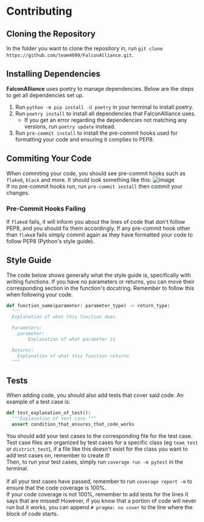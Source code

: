 # Contributing

## Cloning the Repository
In the folder you want to clone the repository in, run `git clone https://github.com/team4099/FalconAlliance.git`.


## Installing Dependencies
**FalconAlliance** uses poetry to manage dependencies. Below are the steps to get all dependencies set up.
1. Run `python -m pip install -U poetry` in your terminal to install poetry.
2. Run `poetry install` to install all dependencies that FalconAlliance uses.
    - If you get an error regarding the dependencies not matching any versions, run `poetry update` instead.
3. Run `pre-commit install` to install the pre-commit hooks used for formatting your code and ensuring it complies to PEP8.


## Commiting Your Code
When commiting your code, you should see pre-commit hooks such as `flake8`, `black` and more. It should look something like this: ![image](https://user-images.githubusercontent.com/82843611/185821954-402ba66a-3573-44a5-a85c-483ff618de0d.png)
<br>
If no pre-commit hooks run, run `pre-commit install` then commit your changes.
### Pre-Commit Hooks Failing
If `flake8` fails, it will inform you about the lines of code that don't follow PEP8, and you should fix them accordingly.
If any pre-commit hook other than `flake8` fails simply commit again as they have formatted your code to follow PEP8 (Python's style guide).


## Style Guide
The code below shows generally what the style guide is, specifically with writing functions. If you have no parameters or returns, you can move their corresponding section in the function's docstring.
Remember to follow this when following your code.
```py
def function_name(parameter: parameter_type) -> return_type:
  """
  Explanation of what this function does.

  Parameters:
  	parameter:
    	Explanation of what parameter is

  Returns:
  	Explanation of what this function returns
  """
  ```

## Tests
When adding code, you should also add tests that cover said code.
An example of a test case is:
```py
def test_explanation_of_test():
  """Explanation of test case."""
  assert condition_that_ensures_that_code_works
```

You should add your test cases to the corresponding file for the test case. Test case files are organized by test cases for a specific class (eg `team_test` or `district_test`), if a file like this doesn't exist for the class you want to add test cases on, remember to create it!
<br>
Then, to run your test cases, simply run `coverage run -m pytest` in the terminal.
<br>
<br>
If all your test cases have passed, remember to run `coverage report -m` to ensure that the code coverage is 100%.
<br>
If your code coverage is not 100%, remember to add tests for the lines it says that are missed! However, if you know that a portion of code will never run but it works, you can append `# pragma: no cover` to the line where the block of code starts.
